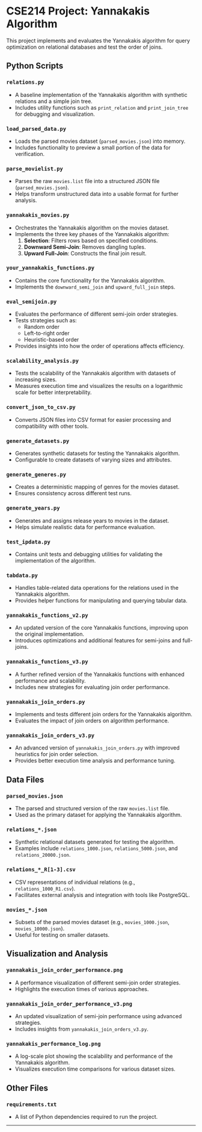 # **CSE214 Project: Yannakakis Algorithm**

This project implements and evaluates the Yannakakis algorithm for query optimization on relational databases and test the order of joins.
## **Python Scripts**

### `relations.py`
- A baseline implementation of the Yannakakis algorithm with synthetic relations and a simple join tree.
- Includes utility functions such as `print_relation` and `print_join_tree` for debugging and visualization.

### `load_parsed_data.py`
- Loads the parsed movies dataset (`parsed_movies.json`) into memory.
- Includes functionality to preview a small portion of the data for verification.

### `parse_movielist.py`
- Parses the raw `movies.list` file into a structured JSON file (`parsed_movies.json`).
- Helps transform unstructured data into a usable format for further analysis.

### `yannakakis_movies.py`
- Orchestrates the Yannakakis algorithm on the movies dataset.
- Implements the three key phases of the Yannakakis algorithm:
  1. **Selection**: Filters rows based on specified conditions.
  2. **Downward Semi-Join**: Removes dangling tuples.
  3. **Upward Full-Join**: Constructs the final join result.

### `your_yannakakis_functions.py`
- Contains the core functionality for the Yannakakis algorithm.
- Implements the `downward_semi_join` and `upward_full_join` steps.

### `eval_semijoin.py`
- Evaluates the performance of different semi-join order strategies.
- Tests strategies such as:
  - Random order
  - Left-to-right order
  - Heuristic-based order
- Provides insights into how the order of operations affects efficiency.

### `scalability_analysis.py`
- Tests the scalability of the Yannakakis algorithm with datasets of increasing sizes.
- Measures execution time and visualizes the results on a logarithmic scale for better interpretability.

### `convert_json_to_csv.py`
- Converts JSON files into CSV format for easier processing and compatibility with other tools.

### `generate_datasets.py`
- Generates synthetic datasets for testing the Yannakakis algorithm.
- Configurable to create datasets of varying sizes and attributes.

### `generate_generes.py`
- Creates a deterministic mapping of genres for the movies dataset.
- Ensures consistency across different test runs.

### `generate_years.py`
- Generates and assigns release years to movies in the dataset.
- Helps simulate realistic data for performance evaluation.

### `test_ipdata.py`
- Contains unit tests and debugging utilities for validating the implementation of the algorithm.

### `tabdata.py`
- Handles table-related data operations for the relations used in the Yannakakis algorithm.
- Provides helper functions for manipulating and querying tabular data.

### `yannakakis_functions_v2.py`
- An updated version of the core Yannakakis functions, improving upon the original implementation.
- Introduces optimizations and additional features for semi-joins and full-joins.

### `yannakakis_functions_v3.py`
- A further refined version of the Yannakakis functions with enhanced performance and scalability.
- Includes new strategies for evaluating join order performance.

### `yannakakis_join_orders.py`
- Implements and tests different join orders for the Yannakakis algorithm.
- Evaluates the impact of join orders on algorithm performance.

### `yannakakis_join_orders_v3.py`
- An advanced version of `yannakakis_join_orders.py` with improved heuristics for join order selection.
- Provides better execution time analysis and performance tuning.

## **Data Files**

### `parsed_movies.json`
- The parsed and structured version of the raw `movies.list` file.
- Used as the primary dataset for applying the Yannakakis algorithm.

### `relations_*.json`
- Synthetic relational datasets generated for testing the algorithm.
- Examples include `relations_1000.json`, `relations_5000.json`, and `relations_20000.json`.

### `relations_*_R[1-3].csv`
- CSV representations of individual relations (e.g., `relations_1000_R1.csv`).
- Facilitates external analysis and integration with tools like PostgreSQL.

### `movies_*.json`
- Subsets of the parsed movies dataset (e.g., `movies_1000.json`, `movies_10000.json`).
- Useful for testing on smaller datasets.

## **Visualization and Analysis**

### `yannakakis_join_order_performance.png`
- A performance visualization of different semi-join order strategies.
- Highlights the execution times of various approaches.

### `yannakakis_join_order_performance_v3.png`
- An updated visualization of semi-join performance using advanced strategies.
- Includes insights from `yannakakis_join_orders_v3.py`.

### `yannakakis_performance_log.png`
- A log-scale plot showing the scalability and performance of the Yannakakis algorithm.
- Visualizes execution time comparisons for various dataset sizes.

## **Other Files**

### `requirements.txt`
- A list of Python dependencies required to run the project.



---
